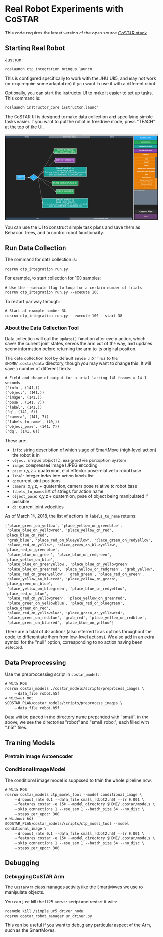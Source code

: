 
# Real Robot Experiments with CoSTAR

This code requires the latest version of the open source [CoSTAR stack](git@github.com:cpaxton/costar_stack.git).

## Starting Real Robot

Just run:
```
roslaunch ctp_integration bringup.launch
```

This is configured specifically to work with the JHU UR5, and may not work (or may require some adaptation) if you want to use it with a different robot.

Optionally, you can start the instructor UI to make it easier to set up tasks. This command is:
```
roslaunch instructor_core instructor.launch
```

The CoSTAR UI is designed to make data collection and specifying simple tasks easier. If you want to put the robot in freedrive mode, press "TEACH" at the top of the UI.

![CoSTAR Instructor UI](costar_ui.png "CoSTAR Instructor UI")

You can use the UI to construct simple task plans and save them as Behavior Trees, and to control robot functionality.

## Run Data Collection

The command for data collection is:
```
rosrun ctp_integration run.py
```

For example, to start collection for 100 samples:
```
# Use the --execute flag to loop for a certain number of trials
rosrun ctp_integration run.py --execute 100
```

To restart partway through:
```
# Start at example number 38
rosrun ctp_integration run.py --execute 100 --start 38
```

### About the Data Collection Tool

Data collection will call the `update()` function after every action, which saves the current joint states, servos the arm out of the way, and updates scene information before returning the arm to its original position.

The data collection tool by default saves `.h5f` files to the `$HOME/.costar/data` directory, though you may want to change this. It will save a number of different fields:

```
# Field and shape of output for a trial lasting 141 frames = 14.1 seconds
('info', (141,))
('object', (141,))
('image', (141,))
('pose', (141, 7))
('label', (141,))
('q', (141, 6))
('camera', (141, 7))
('labels_to_name', (40,))
('object_pose', (141, 7))
('dq', (141, 6))
```

These are:
  - `info`: string description of which stage of SmartMove (high-level action) the robot is in
  - `object`: unique object ID, assigned via perception system
  - `image`: compressed image (JPEG encoding)
  - `pose`: x,y,z + quaternion, end effector pose relative to robot base
  - `label`: integer index into action labels list
  - `q`: current joint positions
  - `camera`: x,y,z, + quaternion, camera pose relative to robot base
  - `labels_to_name`: list of strings for action name
  - `object_pose`: x,y,z + quaternion, pose of object being manipulated if possible
  - `dq`: current joint velocities

As of March 14, 2018, the list of actions in `labels_to_name` returns:
```
['place_green_on_yellow', 'place_yellow_on_greenblue',
 'place_blue_on_yellowred', 'place_yellow_on_red', 'place_blue_on_red',
 'grab_blue', 'place_red_on_blueyellow', 'place_green_on_redyellow',
 'place_red_on_yellow', 'place_green_on_blueyellow', 'place_red_on_greenblue',
 'place_blue_on_green', 'place_blue_on_redgreen', 'place_yellow_on_blue',
 'place_blue_on_greenyellow', 'place_blue_on_yellowgreen',
 'place_blue_on_greenred', 'place_yellow_on_redgreen', 'grab_yellow',
 'place_red_on_greenyellow', 'grab_green', 'place_red_on_green',
 'place_yellow_on_bluered', 'place_yellow_on_green', 'place_green_on_blue',
 'place_yellow_on_bluegreen', 'place_blue_on_redyellow', 'place_red_on_blue',
 'place_red_on_yellowgreen', 'place_yellow_on_greenred',
 'place_green_on_yellowblue', 'place_red_on_bluegreen', 'place_green_on_red',
 'place_red_on_yellowblue', 'place_green_on_yellowred',
 'place_green_on_redblue', 'grab_red', 'place_yellow_on_redblue',
 'place_green_on_bluered', 'place_blue_on_yellow']
```

There are a total of 40 actions (also referred to as options throughout the code, to differentiate them from low-level actions). We also add in an extra symbol for the "null" option, corresponding to no action having been selected.

## Data Preprocessing

Use the preproccessing script in `costar_models`:
```
# With ROS
rosrun costar_models ./costar_models/scripts/preprocess_images \
    --data_file robot.h5f
# Without ROS
$COSTAR_PLAN/costar_models/scripts/preprocess_images \
    --data_file robot.h5f
```

Data will be placed in the directory name prepended with "small". In the above, we see the directories "robot" and "small_robot", each filled with ".h5f" files.

## Training Models

### Pretrain Image Autoencoder

### Conditional Image Model

The conditional image model is supposed to train the whole pipeline now.

```
# With ROS
rosrun costar_models ctp_model_tool --model conditional_image \
    --dropout_rate 0.1 --data_file small_robot2.h5f --lr 0.001 \
    --features costar -e 150 --model_directory $HOME/.costar/models \
    --skip_connections 1 --use_ssm 1 --batch_size 64 --no_disc \
    --steps_per_epoch 300   
# Without ROS
$COSTAR_PLAN/costar_models/scripts/ctp_model_tool --model conditional_image \
    --dropout_rate 0.1 --data_file small_robot2.h5f --lr 0.001 \
    --features costar -e 150 --model_directory $HOME/.costar/models \
    --skip_connections 1 --use_ssm 1 --batch_size 64 --no_disc \
    --steps_per_epoch 300
```

## Debugging

### Debugging CoSTAR Arm

The `CostarArm` class manages activity like the SmartMoves we use to manipulate objects.

You can just kill the UR5 server script and restart it with:
```
rosnode kill /simple_ur5_driver_node
rosrun costar_robot_manager ur_driver.py
```

This can be useful if you want to debug any particular aspect of the Arm, such as the SmartMoves.
